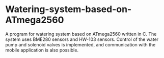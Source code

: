 # Watering-system-based-on-ATmega2560


A program for watering system based on ATmega2560 written in C. 
The system uses BME280 sensors and HW-103 sensors.
Control of the water pump and solenoid valves is implemented, and communication with the mobile application is also possible.

